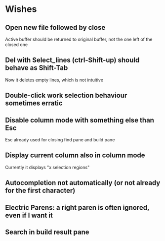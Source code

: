 # Wishes

## Open new file followed by close

Active buffer should be returned to original buffer, not the one left of the closed one

## Del with Select_lines (ctrl-Shift-up) should behave as Shift-Tab

Now it deletes empty lines, which is not intuitive

## Double-click work selection behaviour sometimes erratic

## Disable column mode with something else than Esc

Esc already used for closing find pane and build pane

## Display current column also in column mode

Currently it displays "x selection regions"

## Autocompletion not automatically (or not already for the first character)

## Electric Parens: a right paren is often ignored, even if I want it

## Search in build result pane

